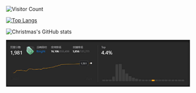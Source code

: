 
![Visitor Count](https://profile-counter.glitch.me/AlwaysWillWJYY/count.svg)

[![Top Langs](https://github-readme-stats.vercel.app/api/top-langs/?username=AlwaysWillWJYY&layout=compact)](https://github.com/AlwaysWillWJYY/github-readme-stats)

![Christmas's GitHub stats](https://github-readme-stats.vercel.app/api?username=AlwaysWillWJYY&show_icons=true&theme=tokyonight)

![image](https://github.com/AlwaysWillWJYY/kobs/blob/main/web/src/assets/images/Snipaste_2024-06-23_16-36-13.jpg)
<!--
**AlwaysWillWJYY/AlwaysWillWJYY** is a ✨ _special_ ✨ repository because its `README.md` (this file) appears on your GitHub profile.

Here are some ideas to get you started:

- 🔭 I’m currently working on ...
- 🌱 I’m currently learning ...
- 👯 I’m looking to collaborate on ...
- 🤔 I’m looking for help with ...
- 💬 Ask me about ...
- 📫 How to reach me: ...
- 😄 Pronouns: ...
- ⚡ Fun fact: ...
-->
